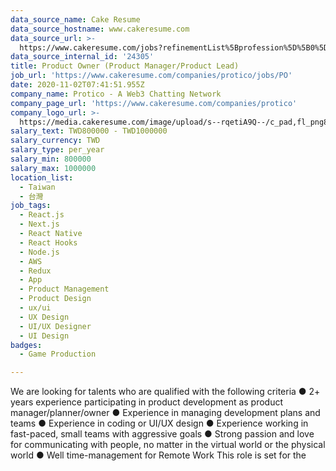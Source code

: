 ```yaml
---
data_source_name: Cake Resume
data_source_hostname: www.cakeresume.com
data_source_url: >-
  https://www.cakeresume.com/jobs?refinementList%5Bprofession%5D%5B0%5D=game-production&range%5Bsalary_range%5D%5Bmin%5D=1000000
data_source_internal_id: '24305'
title: Product Owner (Product Manager/Product Lead)
job_url: 'https://www.cakeresume.com/companies/protico/jobs/PO'
date: 2020-11-02T07:41:51.955Z
company_name: Protico - A Web3 Chatting Network
company_page_url: 'https://www.cakeresume.com/companies/protico'
company_logo_url: >-
  https://media.cakeresume.com/image/upload/s--rqetiA9Q--/c_pad,fl_png8,h_200,w_200/v1663327816/ykruwxbmuyjrzcltu2zh.png
salary_text: TWD800000 - TWD1000000
salary_currency: TWD
salary_type: per_year
salary_min: 800000
salary_max: 1000000
location_list:
  - Taiwan
  - 台灣
job_tags:
  - React.js
  - Next.js
  - React Native
  - React Hooks
  - Node.js
  - AWS
  - Redux
  - App
  - Product Management
  - Product Design
  - ux/ui
  - UX Design
  - UI/UX Designer
  - UI Design
badges:
  - Game Production

---
```


We are looking for talents who are qualified with the following criteria ● 2+ years experience participating in product development as product manager/planner/owner ● Experience in managing development plans and teams ● Experience in coding or UI/UX design ● Experience working in fast-paced, small teams with aggressive goals ● Strong passion and love for communicating with people, no matter in the virtual world or the physical world ● Well time-management for Remote Work This role is set for the